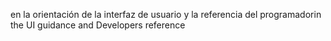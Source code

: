 <span data-ttu-id="0cb83-101">en la orientación de la interfaz de usuario y la referencia del programador</span><span class="sxs-lookup"><span data-stu-id="0cb83-101">in the UI guidance and Developers reference</span></span>